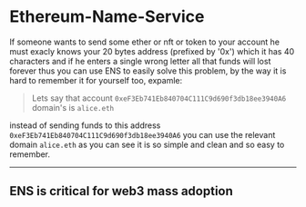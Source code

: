 Ethereum-Name-Service
=====================

If someone wants to send some ether or nft or token to your account he must exacly knows your 20 bytes address (prefixed by '0x') which it has 40 characters and if he enters a single wrong letter all that funds will lost forever thus you can use ENS to easily solve this problem, by the way it is hard to remember it for yourself too, expamle:

> Lets say that account `0xeF3Eb741Eb840704C111C9d690f3db18ee3940A6` domain's is `alice.eth` 

instead of sending funds to this address `0xeF3Eb741Eb840704C111C9d690f3db18ee3940A6` you can use the relevant domain `alice.eth` as you can see it is so simple and clean and so easy to remember.

---------------------------------------
ENS is critical for web3 mass adoption
---------------------------------------
